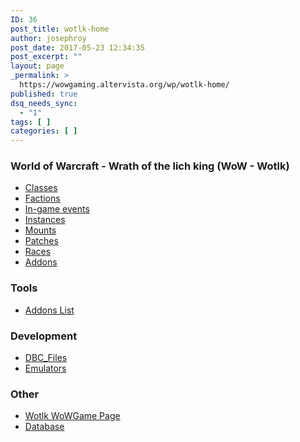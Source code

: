 ```yaml
---
ID: 36
post_title: wotlk-home
author: josephroy
post_date: 2017-05-23 12:34:35
post_excerpt: ""
layout: page
_permalink: >
  https://wowgaming.altervista.org/wp/wotlk-home/
published: true
dsq_needs_sync:
  - "1"
tags: [ ]
categories: [ ]
---
```

<h3>World of Warcraft - Wrath of the lich king (WoW - Wotlk)</h3>
<ul>
 	<li><a href="http://wotlk-classes">Classes</a></li>
 	<li><a href="http://wotlk-factions">Factions</a></li>
 	<li><a href="/wotlk-in-game.events">In-game events</a></li>
 	<li><a href="/wotlk-instances">Instances</a></li>
 	<li><a href="/wotlk-mounts">Mounts</a></li>
 	<li><a href="/wotlk-patches">Patches</a></li>
 	<li><a href="/wotlk-races">Races</a></li>
 	<li><a href="/wotlk-addons">Addons</a></li>
</ul>
<h3>Tools</h3>
<ul>
 	<li><a href="/wotlk-addons-list.md">Addons List</a></li>
</ul>
<h3>Development</h3>
<ul>
 	<li><a href="/wotlk-dbc-files">DBC_Files</a></li>
 	<li><a href="/emulators_list#wotlk">Emulators</a></li>
</ul>
<h3>Other</h3>
<ul>
 	<li><a href="http://wowgame.github.io/wotlk.html">Wotlk WoWGame Page</a></li>
 	<li><a href="http://db.wotlk.wowgaming.org/">Database</a></li>
</ul>